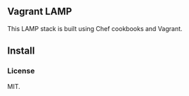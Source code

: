 ## Vagrant LAMP

This LAMP stack is built using Chef cookbooks and Vagrant.

## Install

    

### License

MIT.

